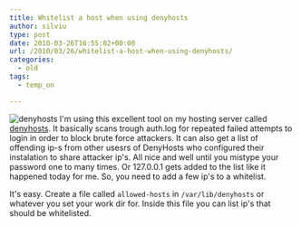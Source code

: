 ```yaml
---
title: Whitelist a host when using denyhosts
author: silviu
type: post
date: 2010-03-26T16:55:02+00:00
url: /2010/03/26/whitelist-a-host-when-using-denyhosts/
categories:
  - old
tags:
  - temp_on

---
```

![denyhosts](/blog/images/2010/denyhosts.jpg) I'm using this excellent tool on my hosting server called [denyhosts](http://denyhosts.sourceforge.net/). It basically scans trough auth.log for repeated failed attempts to login in order to block brute force attackers. It can also get a list of offending ip-s from other usesrs of DenyHosts who configured their instalation to share attacker ip's. All nice and well until you mistype your password one to many times. Or 127.0.0.1 gets added to the list like it happened today for me. So, you need to add a few ip's to a whitelist.

It's easy. Create a file called `allowed-hosts` in `/var/lib/denyhosts` or whatever you set your work dir for. Inside this file you can list ip's that should be whitelisted.
